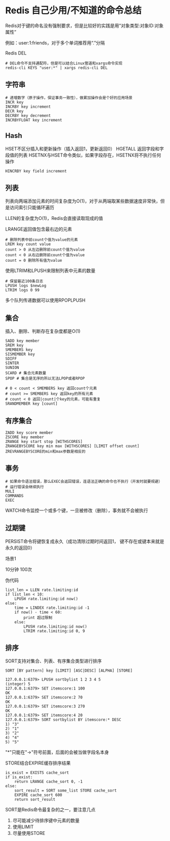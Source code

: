 # Redis 自己少用/不知道的命令总结

Redis对于键的命名没有强制要求，但是比较好的实践是用“对象类型:对象ID:对象属性”

例如：user:1:friends，对于多个单词推荐用“.”分隔

Redis DEL

```
# DEL命令不支持通配符，但是可以结合Linux管道和xargs命令实现
redis-cli KEYS "user:*" | xargs redis-cli DEL
```

## 字符串

```
# 递增数字（原子操作，保证事务一致性），做累加操作会是个好的应用场景
INCR key
INCRBY key increment
DECR key
DECRBY key decrement
INCRBYFLOAT key increment
```

## Hash

HSET不区分插入和更新操作（插入返回1，更新返回0）
HGETALL 返回字段和字段值的列表
HSETNX与HSET命令类似，如果字段存在，HSETNX将不执行任何操作

```
HINCRBY key field increment
```

## 列表

列表向两端添加元素的时间复杂度为O(1)，对于从两端取某些数据速度非常快，但是访问索引只能循环遍历

LLEN的复杂度为O(1)，Redis会直接读取现成的值

LRANGE返回值包含最右边的元素


```
# 删除列表中前count个值为value的元素
LREM key count value
count > 0 从左边删除前count个值为value
count < 0 从右边删除前count个值为value
count = 0 删除所有值为value
```

使用LTRIM和LPUSH来限制列表中元素的数量

```
# 保留最近100条日志
LPUSH logs $newLog
LTRIM logs 0 99
```

多个队列传递数据可以使用RPOPLPUSH


## 集合

插入、删除、判断存在复杂度都是O(1)


```
SADD key member
SREM key
SMEMBERS key
SISMEMBER key
SDIFF
SINTER
SUNION
SCARD # 集合元素数量
SPOP # 集合是无序的所以无法LPOP或者RPOP
```

```
# 0 < count < SMEMBERS key 返回count个元素
# count >= SMEMBERS key 返回key的所有元素
# count < 0 返回|count|个key的元素，可能有重复
SRANDMEMBER key [count]
```

## 有序集合

```
ZADD key score member
ZSCORE key member
ZRANGE key start stop [WITHSCORES]
ZRANGEBYSCORE key min max [WITHSCORES] [LIMIT offset count]
ZREVRANGEBYSCORE的min和max参数是相反的
```

## 事务

```
# 如果命令语法错误，那么EXEC会返回错误，连语法正确的命令也不执行（开发时就要规避）
# 运行错误会继续执行
MULI
COMMANDS
EXEC
```

WATCH命令监控一个或多个键，一旦被修改（删除），事务就不会被执行

## 过期键

PERSIST命令将键恢复成永久（成功清除过期时间返回1， 键不存在或键本来就是永久的返回0）

场景1

10分钟 100次

伪代码

```
list_len = LLEN rate.limiting:id
if list_len < 10:
    LPUSH rate.limiting:id now()
else:
    time = LINDEX rate.limiting:id -1
    if now() - time < 60:
        print 超过限制
    else:
        LPUSH rate.limiting:id now()
        LTRIM rate.limiting:id 0, 9
```

## 排序

SORT支持对集合、列表、有序集合类型进行排序


```
SORT [BY pattern] key [LIMIT] [ASC|DESC] [ALPHA] [STORE]
```

```
127.0.0.1:6379> LPUSH sortbylist 1 2 3 4 5
(integer) 5
127.0.0.1:6379> SET itemscore:1 100
OK
127.0.0.1:6379> SET itemscore:2 70
OK
127.0.0.1:6379> SET itemscore:3 270
OK
127.0.0.1:6379> SET itemscore:4 20
127.0.0.1:6379> SORT sortbylist BY itemscore:* DESC
1) "3"
2) "1"
3) "2"
4) "4"
5) "5"
```

"*"只能在"->"符号前面，后面的会被当做字段名本身

STORE结合EXPIRE缓存排序结果

```
is_exist = EXISTS cache_sort
if is_exist:
    return LRANGE cache_sort 0, -1
else:
    sort_result = SORT some_list STORE cache_sort
    EXPIRE cache_sort 600
    return sort_result
```

SORT是Redis命令最复杂的之一，要注意几点

1. 尽可能减少待排序键中元素的数量
2. 使用LIMIT
3. 尽量使用STORE